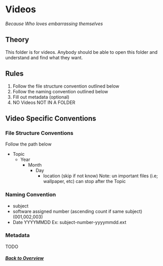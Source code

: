 # Videos
*Because Who loves embarrassing themselves*
## Theory
This folder is for videos. Anybody should be able to open this folder and understand and find what they want. 

## Rules
1. Follow the file structure convention outlined below
2. Follow the naming convention outlined below
3. Fill out metadata (optional)
4. NO Videos NOT IN A FOLDER

## Video Specific Conventions
### File Structure Conventions
Follow the path below
* Topic
    * Year
        * Month
            * Day
                * location (skip if not know)
Note: un important files (i.e; wallpaper, etc) can stop after the Topic
### Naming Convention 
* subject
* software assigned number (ascending count if same subject) (001,002,003)
* Date YYYYMMDD
Ex: subject-number-yyyymmdd.ext
### Metadata
TODO

#### *[Back to Overview](../overview.md)*